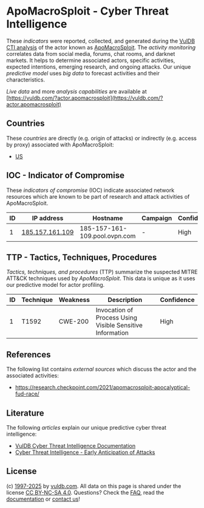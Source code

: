 # ApoMacroSploit - Cyber Threat Intelligence

These _indicators_ were reported, collected, and generated during the [VulDB CTI analysis](https://vuldb.com/?kb.cti) of the actor known as [ApoMacroSploit](https://vuldb.com/?actor.apomacrosploit). The _activity monitoring_ correlates data from social media, forums, chat rooms, and darknet markets. It helps to determine associated actors, specific activities, expected intentions, emerging research, and ongoing attacks. Our unique _predictive model_ uses _big data_ to forecast activities and their characteristics.

_Live data_ and more _analysis capabilities_ are available at [https://vuldb.com/?actor.apomacrosploit](https://vuldb.com/?actor.apomacrosploit)

## Countries

These _countries_ are directly (e.g. origin of attacks) or indirectly (e.g. access by proxy) associated with ApoMacroSploit:

* [US](https://vuldb.com/?country.us)

## IOC - Indicator of Compromise

These _indicators of compromise_ (IOC) indicate associated network resources which are known to be part of research and attack activities of ApoMacroSploit.

ID | IP address | Hostname | Campaign | Confidence
-- | ---------- | -------- | -------- | ----------
1 | [185.157.161.109](https://vuldb.com/?ip.185.157.161.109) | 185-157-161-109.pool.ovpn.com | - | High

## TTP - Tactics, Techniques, Procedures

_Tactics, techniques, and procedures_ (TTP) summarize the suspected MITRE ATT&CK techniques used by _ApoMacroSploit_. This data is unique as it uses our predictive model for actor profiling.

ID | Technique | Weakness | Description | Confidence
-- | --------- | -------- | ----------- | ----------
1 | T1592 | CWE-200 | Invocation of Process Using Visible Sensitive Information | High

## References

The following list contains _external sources_ which discuss the actor and the associated activities:

* https://research.checkpoint.com/2021/apomacrosploit-apocalyptical-fud-race/

## Literature

The following _articles_ explain our unique predictive cyber threat intelligence:

* [VulDB Cyber Threat Intelligence Documentation](https://vuldb.com/?kb.cti)
* [Cyber Threat Intelligence - Early Anticipation of Attacks](https://www.scip.ch/en/?labs.20201022)

## License

(c) [1997-2025](https://vuldb.com/?kb.changelog) by [vuldb.com](https://vuldb.com/?kb.about). All data on this page is shared under the license [CC BY-NC-SA 4.0](https://creativecommons.org/licenses/by-nc-sa/4.0/). Questions? Check the [FAQ](https://vuldb.com/?kb.faq), read the [documentation](https://vuldb.com/?kb) or [contact us](https://vuldb.com/?contact)!
